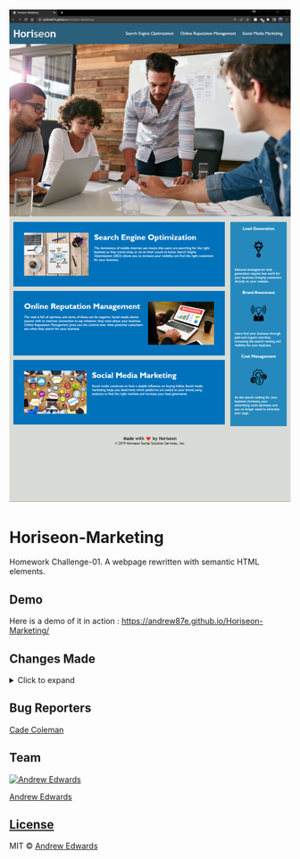 # ![Horiseon-Marketing](https://github.com/Andrew87E/Horiseon-Marketing/blob/6fee9cdd67cc639ba3deef055f536c0aa612b08d/assets/images/2022-06-15_19-50.png?size=250 "Screenshot")

# Horiseon-Marketing
   Homework Challenge-01. A webpage rewritten with semantic HTML elements.


## Demo
Here is a demo of it in action : https://andrew87e.github.io/Horiseon-Marketing/

## Changes Made
<details>
   
   <summary>Click to expand</summary>
   
   ## Changes
   
   1. Changed all div elements to semantic elements for better accessibility based off of [This documentation](https://www.w3.org/WAI/tips/developing/)
   2. Added titles and tags to better follow accessibility standards and search engine optimization 
   3. Reordered code to better follow positioning
   4. Added icon and image elements
   5. Added alt tags for accessibility
   6. Cleaned up CSS
   7. Deployed to github pages [Live URL](https://andrew87e.github.io/Horiseon-Marketing/)
   8. Created detailed [Readme.md](https://github.com/Andrew87E/Horiseon-Marketing/blob/main/README.md)
   9. Added small js functionality
   10. Easter egg! Submit an issue if you found it!
   
</details>
   
   
## Bug Reporters
[Cade Coleman](https://github.com/cade-coleman)

## Team

[![Andrew Edwards](https://avatars.githubusercontent.com/u/106359255?size=100)](https://github.com/andrew87e)

[Andrew Edwards](https://github.com/andrew87e) 

## [License](https://github.com/Andrew87E/Horiseon-Marketing/blob/main/LICENSE)
 

MIT © [Andrew Edwards](https://github.com/andrew87e)
